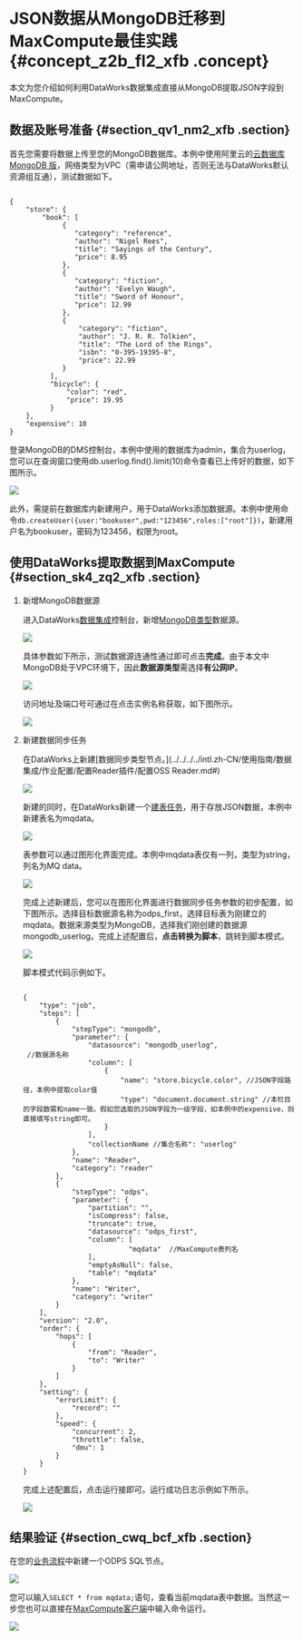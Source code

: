 # JSON数据从MongoDB迁移到MaxCompute最佳实践 {#concept_z2b_fl2_xfb .concept}

本文为您介绍如何利用DataWorks数据集成直接从MongoDB提取JSON字段到MaxCompute。

## 数据及账号准备 {#section_qv1_nm2_xfb .section}

首先您需要将数据上传至您的MongoDB数据库。本例中使用阿里云的[云数据库 MongoDB 版](../../../../intl.zh-CN/单节点快速入门/开始使用MongoDB.md#)，网络类型为VPC（需申请公网地址，否则无法与DataWorks默认资源组互通），测试数据如下。

```

{
    "store": {
        "book": [
             {
                "category": "reference",
                "author": "Nigel Rees",
                "title": "Sayings of the Century",
                "price": 8.95
             },
             {
                "category": "fiction",
                "author": "Evelyn Waugh",
                "title": "Sword of Honour",
                "price": 12.99
             },
             {
                 "category": "fiction",
                 "author": "J. R. R. Tolkien",
                 "title": "The Lord of the Rings",
                 "isbn": "0-395-19395-8",
                 "price": 22.99
             }
          ],
          "bicycle": {
              "color": "red",
              "price": 19.95
          }
    },
    "expensive": 10
}
```

登录MongoDB的DMS控制台，本例中使用的数据库为admin，集合为userlog，您可以在查询窗口使用db.userlog.find\(\).limit\(10\)命令查看已上传好的数据，如下图所示。

![](http://static-aliyun-doc.oss-cn-hangzhou.aliyuncs.com/assets/img/64919/154440582232875_zh-CN.png)

此外，需提前在数据库内新建用户，用于DataWorks添加数据源。本例中使用命令`db.createUser({user:"bookuser",pwd:"123456",roles:["root"]})`，新建用户名为bookuser，密码为123456，权限为root。

## 使用DataWorks提取数据到MaxCompute {#section_sk4_zq2_xfb .section}

1.  新增MongoDB数据源

    进入DataWorks[数据集成](../../../../intl.zh-CN/使用指南/数据集成/数据集成简介/数据集成概述.md#)控制台，新增[MongoDB类型](../../../../intl.zh-CN/使用指南/数据集成/数据源配置/配置MongoDB数据源.md#)数据源。

    ![](http://static-aliyun-doc.oss-cn-hangzhou.aliyuncs.com/assets/img/64919/154440582232876_zh-CN.png)

    具体参数如下所示，测试数据源连通性通过即可点击**完成**。由于本文中MongoDB处于VPC环境下，因此**数据源类型**需选择**有公网IP**。

    ![](http://static-aliyun-doc.oss-cn-hangzhou.aliyuncs.com/assets/img/64919/154440582332877_zh-CN.png)

    访问地址及端口号可通过在点击实例名称获取，如下图所示。

    ![](http://static-aliyun-doc.oss-cn-hangzhou.aliyuncs.com/assets/img/64919/154440582332878_zh-CN.png)

2.  新建数据同步任务

    在DataWorks上新建[数据同步类型节点。](../../../../intl.zh-CN/使用指南/数据集成/作业配置/配置Reader插件/配置OSS Reader.md#)

    ![](http://static-aliyun-doc.oss-cn-hangzhou.aliyuncs.com/assets/img/64919/154440582332879_zh-CN.png)

    新建的同时，在DataWorks新建一个[建表任务](../../../../intl.zh-CN/使用指南/数据开发/表管理.md#)，用于存放JSON数据，本例中新建表名为mqdata。

    ![](http://static-aliyun-doc.oss-cn-hangzhou.aliyuncs.com/assets/img/62284/154440582331544_zh-CN.png)

    表参数可以通过图形化界面完成。本例中mqdata表仅有一列，类型为string，列名为MQ data。

    ![](http://static-aliyun-doc.oss-cn-hangzhou.aliyuncs.com/assets/img/62284/154440582331545_zh-CN.png)

    完成上述新建后，您可以在图形化界面进行数据同步任务参数的初步配置，如下图所示。选择目标数据源名称为odps\_first，选择目标表为刚建立的mqdata。数据来源类型为MongoDB，选择我们刚创建的数据源mongodb\_userlog。完成上述配置后，**点击转换为脚本**，跳转到脚本模式。

    ![](http://static-aliyun-doc.oss-cn-hangzhou.aliyuncs.com/assets/img/64919/154440582332880_zh-CN.png)

    脚本模式代码示例如下。

    ```
    
    {
        "type": "job",
        "steps": [
            {
                "stepType": "mongodb",
                "parameter": {
                    "datasource": "mongodb_userlog",
     //数据源名称
                    "column": [
                        {
                            "name": "store.bicycle.color", //JSON字段路径，本例中提取color值
                            "type": "document.document.string" //本栏目的字段数需和name一致。假如您选取的JSON字段为一级字段，如本例中的expensive，则直接填写string即可。
                        }
                    ],
                    "collectionName //集合名称": "userlog"
                },
                "name": "Reader",
                "category": "reader"
            },
            {
                "stepType": "odps",
                "parameter": {
                    "partition": "",
                    "isCompress": false,
                    "truncate": true,
                    "datasource": "odps_first",
                    "column": [
                              "mqdata"  //MaxCompute表列名
                    ],
                    "emptyAsNull": false,
                    "table": "mqdata"
                },
                "name": "Writer",
                "category": "writer"
            }
        ],
        "version": "2.0",
        "order": {
            "hops": [
                {
                    "from": "Reader",
                    "to": "Writer"
                }
            ]
        },
        "setting": {
            "errorLimit": {
                "record": ""
            },
            "speed": {
                "concurrent": 2,
                "throttle": false,
                "dmu": 1
            }
        }
    }
    ```

    完成上述配置后，点击运行接即可。运行成功日志示例如下所示。

    ![](http://static-aliyun-doc.oss-cn-hangzhou.aliyuncs.com/assets/img/62284/154440582331550_zh-CN.png)


## 结果验证 {#section_cwq_bcf_xfb .section}

在您的[业务流程](../../../../intl.zh-CN/使用指南/数据开发/业务流程/业务流程介绍.md#)中新建一个ODPS SQL节点。

![](http://static-aliyun-doc.oss-cn-hangzhou.aliyuncs.com/assets/img/62284/154440582331551_zh-CN.png)

您可以输入`SELECT * from mqdata;`语句，查看当前mqdata表中数据。当然这一步您也可以直接在[MaxCompute客户端](../../../../intl.zh-CN/工具及下载/客户端.md#)中输入命令运行。

![](http://static-aliyun-doc.oss-cn-hangzhou.aliyuncs.com/assets/img/64919/154440582332881_zh-CN.png)

